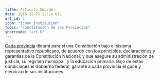 ```yaml
---
title: Artículo 5&ordm;
date: 2016-12-25 22:14 UTC
art_id: 5
icon: "icono_institucion"
topic: "Constitución de las Provincias"
shortcode: "art-5"
---
```


[Cada provincia](http://es.wikipedia.org/wiki/Provincias_de_Argentina#Gobiernos_provinciales) dictará para sí una Constitución bajo el sistema representativo republicano, de acuerdo con los principios, declaraciones y garantías de la Constitución Nacional; y que asegure su administración de justicia, su régimen municipal, y la educación primaria. Bajo de estas condiciones el Gobierno federal, garante a cada provincia el goce y ejercicio de sus instituciones.
